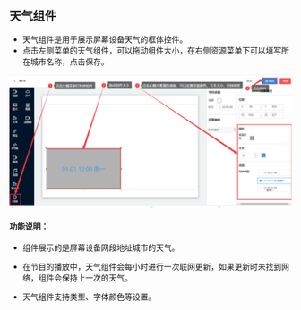## 天气组件
* 天气组件是用于展示屏幕设备天气的框体控件。
* 点击左侧菜单的天气组件，可以拖动组件大小，在右侧资源菜单下可以填写所在城市名称，点击保存。

![avatar](../images/program/11.png)

#### 功能说明：

* 组件展示的是屏幕设备网段地址城市的天气。

* 在节目的播放中，天气组件会每小时进行一次联网更新，如果更新时未找到网络，组件会保持上一次的天气。

* 天气组件支持类型、字体颜色等设置。
